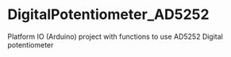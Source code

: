 # DigitalPotentiometer_AD5252
Platform IO (Arduino) project with functions to use AD5252 Digital potentiometer
